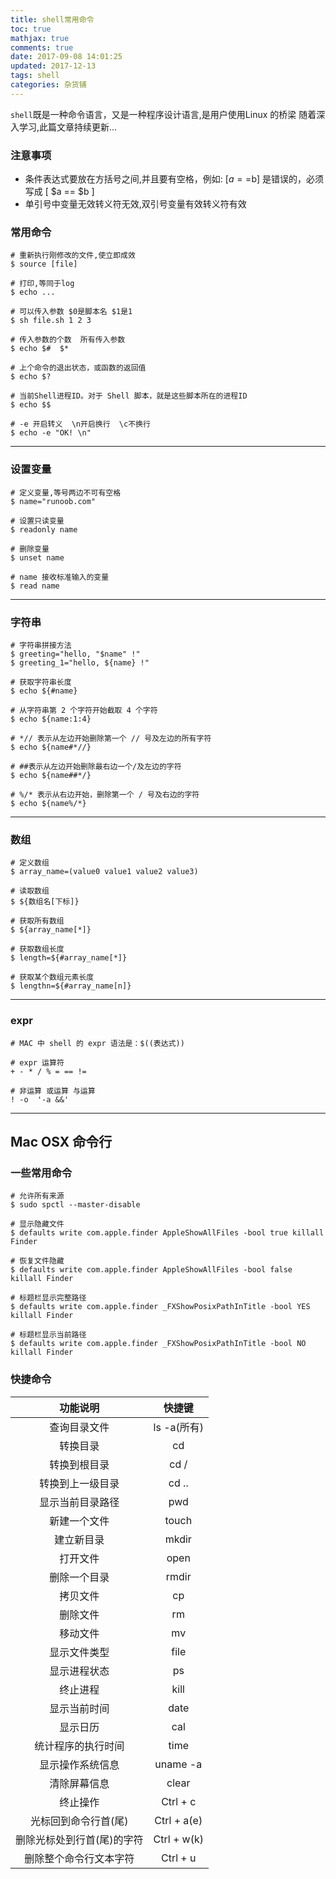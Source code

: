 ```yaml
---
title: shell常用命令
toc: true
mathjax: true
comments: true
date: 2017-09-08 14:01:25
updated: 2017-12-13
tags: shell
categories: 杂货铺
---
```



`shell`既是一种命令语言，又是一种程序设计语言,是用户使用Linux 的桥梁
随着深入学习,此篇文章持续更新...

<!-- more -->

### 注意事项

- 条件表达式要放在方括号之间,并且要有空格，例如: [$a==$b] 是错误的，必须写成 [ $a == $b ]
- 单引号中变量无效转义符无效,双引号变量有效转义符有效

### 常用命令

```shell
# 重新执行刚修改的文件,使立即成效
$ source [file]

# 打印,等同于log
$ echo ...

# 可以传入参数 $0是脚本名 $1是1
$ sh file.sh 1 2 3

# 传入参数的个数  所有传入参数
$ echo $#  $*

# 上个命令的退出状态，或函数的返回值
$ echo $?

# 当前Shell进程ID。对于 Shell 脚本，就是这些脚本所在的进程ID
$ echo $$

# -e 开启转义  \n开启换行  \c不换行
$ echo -e "OK! \n"
```
---
### 设置变量

```shell
# 定义变量,等号两边不可有空格
$ name="runoob.com"

# 设置只读变量
$ readonly name

# 删除变量
$ unset name

# name 接收标准输入的变量
$ read name
```

---
### 字符串

```shell
# 字符串拼接方法
$ greeting="hello, "$name" !"
$ greeting_1="hello, ${name} !"

# 获取字符串长度
$ echo ${#name}

# 从字符串第 2 个字符开始截取 4 个字符
$ echo ${name:1:4}

# *// 表示从左边开始删除第一个 // 号及左边的所有字符
$ echo ${name#*//}

# ##表示从左边开始删除最右边一个/及左边的字符
$ echo ${name##*/}

# %/* 表示从右边开始，删除第一个 / 号及右边的字符
$ echo ${name%/*}
```

---
### 数组

```shell
# 定义数组
$ array_name=(value0 value1 value2 value3)

# 读取数组
$ ${数组名[下标]}

# 获取所有数组
$ ${array_name[*]}

# 获取数组长度
$ length=${#array_name[*]}

# 获取某个数组元素长度
$ lengthn=${#array_name[n]}

```

---
### expr

```shell
# MAC 中 shell 的 expr 语法是：$((表达式))

# expr 运算符
+ - * / % = == !=

# 非运算 或运算 与运算
! -o  '-a &&' 
```

---
##  Mac OSX 命令行

### 一些常用命令

```shell
# 允许所有来源
$ sudo spctl --master-disable

# 显示隐藏文件
$ defaults write com.apple.finder AppleShowAllFiles -bool true killall Finder

# 恢复文件隐藏
$ defaults write com.apple.finder AppleShowAllFiles -bool false killall Finder

# 标题栏显示完整路径
$ defaults write com.apple.finder _FXShowPosixPathInTitle -bool YES killall Finder

# 标题栏显示当前路径
$ defaults write com.apple.finder _FXShowPosixPathInTitle -bool NO killall Finder

```

### 快捷命令

|功能说明|快捷键|
|:-:|:-:|
|查询目录文件|ls -a(所有)|
|转换目录|cd|
|转换到根目录|cd /|
|转换到上一级目录|cd ..|
|显示当前目录路径|pwd|
|新建一个文件|touch|
|建立新目录|mkdir|
|打开文件|open|
|删除一个目录|rmdir|
|拷贝文件|cp|
|删除文件|rm|
|移动文件|mv|
|显示文件类型|file|
|显示进程状态|ps|
|终止进程|kill|
|显示当前时间|date|
|显示日历|cal|
|统计程序的执行时间|time|
|显示操作系统信息|uname -a|
|清除屏幕信息|clear|
|终止操作|Ctrl + c|
|光标回到命令行首(尾)|Ctrl + a(e)|
|删除光标处到行首(尾)的字符|Ctrl + w(k)|
|删除整个命令行文本字符|Ctrl + u|



